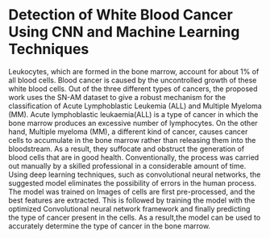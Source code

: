 # Detection of White Blood Cancer Using CNN and Machine Learning Techniques

Leukocytes, which are formed in the bone marrow, account for about 1% of all blood cells. Blood cancer is caused by the uncontrolled growth of these white blood cells. Out of the three different types of cancers, the proposed work uses the SN-AM dataset to give a robust mechanism for the classification of Acute Lymphoblastic Leukemia (ALL) and Multiple Myeloma (MM). Acute lymphoblastic leukaemia(ALL) is a type of cancer in which the bone marrow produces an excessive number of lymphocytes. On the other hand, Multiple myeloma (MM), a different kind of cancer, causes cancer cells to accumulate in the bone marrow rather than releasing them into the bloodstream. As a result, they suffocate and obstruct the generation of blood cells that are in good health. Conventionally, the process was carried out manually by a skilled professional in a considerable amount of time. Using deep learning techniques, such as convolutional neural networks, the suggested model eliminates the possibility of errors in the human process. The model was trained on Images of cells are first pre-processed, and the best features are extracted. This is followed by training the model with the optimized Convolutional neural network framework and finally predicting the type of cancer present in the cells. As a result,the model can be used to accurately determine the type of cancer in the bone marrow.


